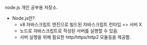 node.js 개인 공부용 저장소. 


- Node.js란? 
  - v8 자바스크립트 엔진으로 빌드된 자바스크립트 런타임 => 서버 X
  - 노드로 자바스크립트로 작성된 서버를 실행할 수 있음. 
  -  서버 실행을 위해 필요한 http/https/http2 모듈등을 제공함. 